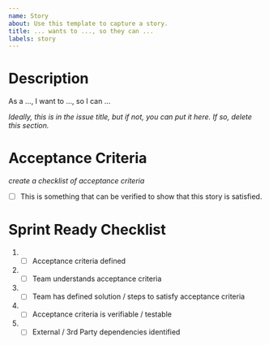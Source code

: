 ```yaml
---
name: Story
about: Use this template to capture a story.
title: ... wants to ..., so they can ...
labels: story
---
```

# Description
As a ..., I want to ..., so I can ...

*Ideally, this is in the issue title, but if not, you can put it here. If so, delete this section.*

# Acceptance Criteria

_create a checklist of acceptance criteria_

- [ ] This is something that can be verified to show that this story is satisfied.

# Sprint Ready Checklist 
1. - [ ] Acceptance criteria defined 
2. - [ ] Team understands acceptance criteria 
3. - [ ] Team has defined solution / steps to satisfy acceptance criteria 
4. - [ ] Acceptance criteria is verifiable / testable 
5. - [ ] External / 3rd Party dependencies identified 
